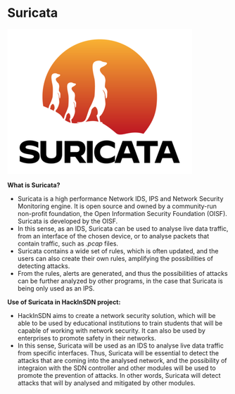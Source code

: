 # Suricata 

![Suricata logo](/assets/img/suricata-logo.png)

**What is Suricata?** 

- Suricata is a high performance Network IDS, IPS and Network Security Monitoring engine. It is open source and owned by a community-run non-profit foundation, the Open Information Security Foundation (OISF). Suricata is developed by the OISF.
- In this sense, as an IDS, Suricata can be used to analyse live data traffic, from an interface of the chosen device, or to analyse packets that contain traffic, such as *.pcap* files.
- Suricata contains a wide set of rules, which is often updated, and the users can also create their own rules, amplifying the possibilities of detecting attacks.
- From the rules, alerts are generated, and thus the possibilities of attacks can be further analyzed by other programs, in the case that Suricata is being only used as an IPS.

**Use of Suricata in HackInSDN project:**

- HackInSDN aims to create a network security solution, which will be able to be used by educational institutions to train students that will be capable of working with network security. It can also be used by enterprises to promote safety in their networks.
- In this sense, Suricata will be used as an IDS to analyse live data traffic from specific interfaces. Thus, Suricata will be essential to detect the attacks that are coming into the analysed network, and the possibility of integraion with the SDN controller and other modules will be used to promote the prevention of attacks. In other words, Suricata will detect attacks that will by analysed and mitigated by other modules. 
